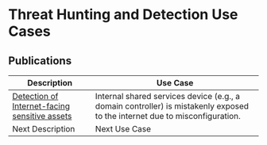 # Threat Hunting and Detection Use Cases

## Publications

| Description                          | Use Case   |
|--------------------------------------|------------|
| [Detection of Internet-facing sensitive assets](https://github.com/joshmadakor1/lognpacific-public/blob/main/detections/use-case-template.md) | Internal shared services device (e.g., a domain controller) is mistakenly exposed to the internet due to misconfiguration.
| Next Description                     | Next Use Case|
